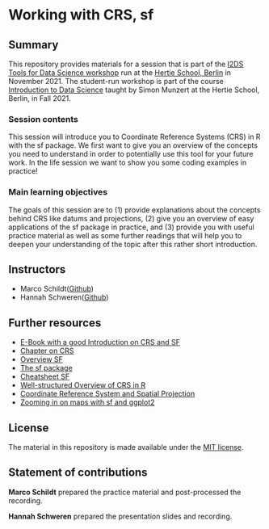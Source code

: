 # Working with CRS, sf


## Summary

This repository provides materials for a session that is part of the [I2DS Tools for Data Science workshop](https://github.com/intro-to-data-science-21-workshop) run at the [Hertie School, Berlin](https://www.hertie-school.org/en/) in November 2021. The student-run workshop is part of the course [Introduction to Data Science](https://github.com/intro-to-data-science-21) taught by Simon Munzert at the Hertie School, Berlin, in Fall 2021.

### Session contents

This session will introduce you to Coordinate Reference Systems (CRS) in R with the sf package. We first want to give you an overview of the concepts you need to understand in order to potentially use this tool for your future work. In the life session we want to show you some coding examples in practice!

### Main learning objectives

The goals of this session are to (1) provide explanations about the concepts behind CRS like datums and projections, (2) give you an overview of easy applications of the sf package in practice, and (3) provide you with useful practice material as well as some further readings that will help you to deepen your understanding of the topic after this rather short introduction.


## Instructors

-  Marco Schildt([Github](https://github.com/search?q=user%3Am-schildt+&type=repositories)) 
-  Hannah Schweren([Github](https://github.com/hannahmagda))

## Further resources

- [E-Book with a good Introduction on CRS and SF](https://geocompr.robinlovelace.net/spatial-class.html#crs-intro)
- [Chapter on CRS](https://keen-swartz-3146c4.netlify.app/intro.html#coordinate-reference-systems)
- [Overview SF](https://r-spatial.github.io/sf/index.html)
- [The sf package](https://www.geo.fu-berlin.de/en/v/soga/Introduction-to-R/Spatial-Data/sf/index.html)
- [Cheatsheet SF](https://github.com/rstudio/cheatsheets/blob/main/sf.pdf)
- [Well-structured Overview of CRS in R](https://www.nceas.ucsb.edu/sites/default/files/2020-04/OverviewCoordinateReferenceSystems.pdf)
- [Coordinate Reference System and Spatial Projection](https://www.earthdatascience.org/courses/earth-analytics/spatial-data-r/intro-to-coordinate-reference-systems/)
- [Zooming in on maps with sf and ggplot2](https://datascience.blog.wzb.eu/2019/04/30/zooming-in-on-maps-with-sf-and-ggplot2/)



## License
The material in this repository is made available under the [MIT license](http://opensource.org/licenses/mit-license.php). 

## Statement of contributions

**Marco Schildt**  prepared the practice material and post-processed the recording.

**Hannah Schweren** prepared the presentation slides and recording.
